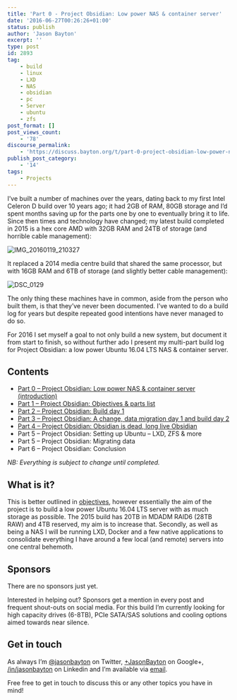 ```yaml
---
title: 'Part 0 - Project Obsidian: Low power NAS & container server'
date: '2016-06-27T00:26:26+01:00'
status: publish
author: 'Jason Bayton'
excerpt: ''
type: post
id: 2893
tag:
    - build
    - linux
    - LXD
    - NAS
    - obsidian
    - pc
    - Server
    - ubuntu
    - zfs
post_format: []
post_views_count:
    - '78'
discourse_permalink:
    - 'https://discuss.bayton.org/t/part-0-project-obsidian-low-power-nas-container-server/391'
publish_post_category:
    - '14'
tags:
    - Projects
---
```

I’ve built a number of machines over the years, dating back to my first Intel Celeron D build over 10 years ago; it had 2GB of RAM, 80GB storage and I’d spent months saving up for the parts one by one to eventually bring it to life. Since then times and technology have changed; my latest build completed in 2015 is a hex core AMD with 32GB RAM and 24TB of storage (and horrible cable management):

![IMG_20160119_210327](https://r2_worker.bayton.workers.dev/uploads/2016/06/IMG_20160119_210327.jpg)

It replaced a 2014 media centre build that shared the same processor, but with 16GB RAM and 6TB of storage (and slightly better cable management):

![DSC_0129](https://r2_worker.bayton.workers.dev/uploads/2016/06/DSC_0129.jpg)

The only thing these machines have in common, aside from the person who built them, is that they’ve never been documented. I’ve wanted to do a build log for years but despite repeated good intentions have never managed to do so.

For 2016 I set myself a goal to not only build a new system, but document it from start to finish, so without further ado I present my multi-part build log for Project Obsidian: a low power Ubuntu 16.04 LTS NAS &amp; container server.

Contents
--------

- [Part 0 – Project Obsidian: Low power NAS &amp; container server (introduction)](/2016/06/part-0-project-obsidian-nas-app-server-build/)
- [Part 1 – Project Obsidian: Objectives &amp; parts list](/2016/06/part-1-project-obsidian-objectives-and-parts-list/)
- [Part 2 – Project Obsidian: Build day 1](/2016/07/part-2-project-obsidian-build-day-1/)
- [Part 3 – Project Obsidian: A change, data migration day 1 and build day 2](/2016/07/part-3-project-obsidian-a-change-data-migration-day-1-and-build-day-2/)
- [Part 4 – Project Obsidian: Obsidian is dead, long live Obsidian](/2017/01/part-4-project-obsidian-obsidian-is-dead-long-live-obsidian/)
- Part 5 – Project Obsidian: Setting up Ubuntu – LXD, ZFS &amp; more
- Part 5 – Project Obsidian: Migrating data
- Part 6 – Project Obsidian: Conclusion

*NB: Everything is subject to change until completed.*

What is it?
-----------

This is better outlined in [objectives](/2016/06/part-1-project-obsidian-objectives-and-parts-list/), however essentially the aim of the project is to build a low power Ubuntu 16.04 LTS server with as much storage as possible. The 2015 build has 20TB in MDADM RAID6 (28TB RAW) and 4TB reserved, my aim is to increase that. Secondly, as well as being a NAS I will be running LXD, Docker and a few native applications to consolidate everything I have around a few local (and remote) servers into one central behemoth.

Sponsors
--------

There are no sponsors just yet.

Interested in helping out? Sponsors get a mention in every post and frequent shout-outs on social media. For this build I’m currently looking for high capacity drives (6-8TB), PCIe SATA/SAS solutions and cooling options aimed towards near silence.

Get in touch
------------

As always I’m [@jasonbayton](//twitter.com/jasonbayton) on Twitter, [+JasonBayton](https://twitter.com/jasonbayton) on Google+, [/in/jasonbayton](//linkedin.com/in/jasonbayton) on Linkedin and I’m available via [email](mailto:jason@bayton.org).

Free free to get in touch to discuss this or any other topics you have in mind!